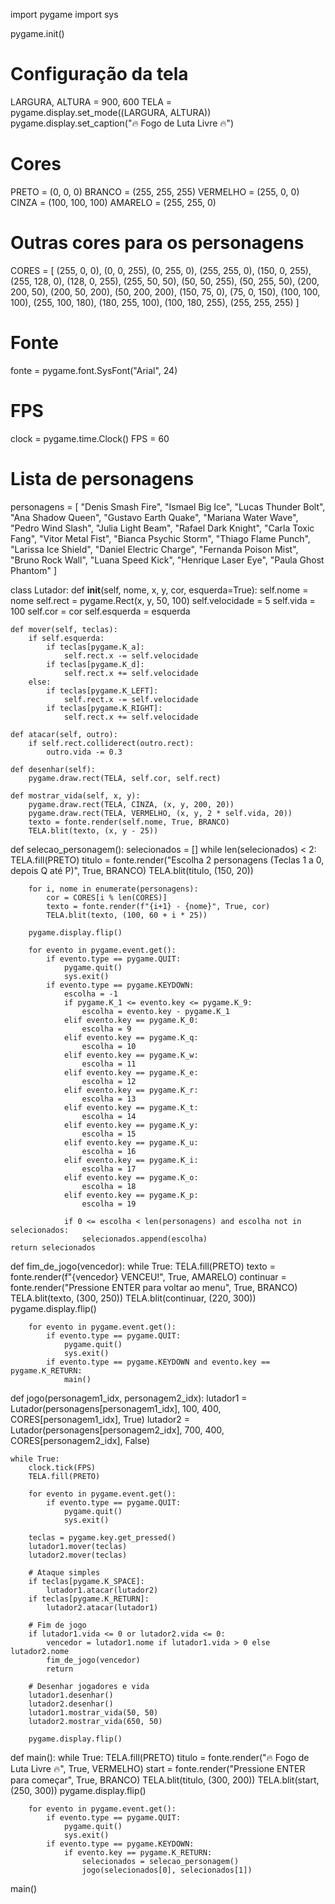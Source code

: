 import pygame
import sys

pygame.init()

# Configuração da tela
LARGURA, ALTURA = 900, 600
TELA = pygame.display.set_mode((LARGURA, ALTURA))
pygame.display.set_caption("🔥 Fogo de Luta Livre 🔥")

# Cores
PRETO = (0, 0, 0)
BRANCO = (255, 255, 255)
VERMELHO = (255, 0, 0)
CINZA = (100, 100, 100)
AMARELO = (255, 255, 0)

# Outras cores para os personagens
CORES = [
    (255, 0, 0), (0, 0, 255), (0, 255, 0), (255, 255, 0), (150, 0, 255),
    (255, 128, 0), (128, 0, 255), (255, 50, 50), (50, 50, 255), (50, 255, 50),
    (200, 200, 50), (200, 50, 200), (50, 200, 200), (150, 75, 0), (75, 0, 150),
    (100, 100, 100), (255, 100, 180), (180, 255, 100), (100, 180, 255), (255, 255, 255)
]

# Fonte
fonte = pygame.font.SysFont("Arial", 24)

# FPS
clock = pygame.time.Clock()
FPS = 60

# Lista de personagens
personagens = [
    "Denis Smash Fire", "Ismael Big Ice", "Lucas Thunder Bolt", "Ana Shadow Queen",
    "Gustavo Earth Quake", "Mariana Water Wave", "Pedro Wind Slash", "Julia Light Beam",
    "Rafael Dark Knight", "Carla Toxic Fang", "Vitor Metal Fist", "Bianca Psychic Storm",
    "Thiago Flame Punch", "Larissa Ice Shield", "Daniel Electric Charge", "Fernanda Poison Mist",
    "Bruno Rock Wall", "Luana Speed Kick", "Henrique Laser Eye", "Paula Ghost Phantom"
]

class Lutador:
    def __init__(self, nome, x, y, cor, esquerda=True):
        self.nome = nome
        self.rect = pygame.Rect(x, y, 50, 100)
        self.velocidade = 5
        self.vida = 100
        self.cor = cor
        self.esquerda = esquerda

    def mover(self, teclas):
        if self.esquerda:
            if teclas[pygame.K_a]:
                self.rect.x -= self.velocidade
            if teclas[pygame.K_d]:
                self.rect.x += self.velocidade
        else:
            if teclas[pygame.K_LEFT]:
                self.rect.x -= self.velocidade
            if teclas[pygame.K_RIGHT]:
                self.rect.x += self.velocidade

    def atacar(self, outro):
        if self.rect.colliderect(outro.rect):
            outro.vida -= 0.3

    def desenhar(self):
        pygame.draw.rect(TELA, self.cor, self.rect)

    def mostrar_vida(self, x, y):
        pygame.draw.rect(TELA, CINZA, (x, y, 200, 20))
        pygame.draw.rect(TELA, VERMELHO, (x, y, 2 * self.vida, 20))
        texto = fonte.render(self.nome, True, BRANCO)
        TELA.blit(texto, (x, y - 25))

def selecao_personagem():
    selecionados = []
    while len(selecionados) < 2:
        TELA.fill(PRETO)
        titulo = fonte.render("Escolha 2 personagens (Teclas 1 a 0, depois Q até P)", True, BRANCO)
        TELA.blit(titulo, (150, 20))

        for i, nome in enumerate(personagens):
            cor = CORES[i % len(CORES)]
            texto = fonte.render(f"{i+1} - {nome}", True, cor)
            TELA.blit(texto, (100, 60 + i * 25))

        pygame.display.flip()

        for evento in pygame.event.get():
            if evento.type == pygame.QUIT:
                pygame.quit()
                sys.exit()
            if evento.type == pygame.KEYDOWN:
                escolha = -1
                if pygame.K_1 <= evento.key <= pygame.K_9:
                    escolha = evento.key - pygame.K_1
                elif evento.key == pygame.K_0:
                    escolha = 9
                elif evento.key == pygame.K_q:
                    escolha = 10
                elif evento.key == pygame.K_w:
                    escolha = 11
                elif evento.key == pygame.K_e:
                    escolha = 12
                elif evento.key == pygame.K_r:
                    escolha = 13
                elif evento.key == pygame.K_t:
                    escolha = 14
                elif evento.key == pygame.K_y:
                    escolha = 15
                elif evento.key == pygame.K_u:
                    escolha = 16
                elif evento.key == pygame.K_i:
                    escolha = 17
                elif evento.key == pygame.K_o:
                    escolha = 18
                elif evento.key == pygame.K_p:
                    escolha = 19

                if 0 <= escolha < len(personagens) and escolha not in selecionados:
                    selecionados.append(escolha)
    return selecionados

def fim_de_jogo(vencedor):
    while True:
        TELA.fill(PRETO)
        texto = fonte.render(f"{vencedor} VENCEU!", True, AMARELO)
        continuar = fonte.render("Pressione ENTER para voltar ao menu", True, BRANCO)
        TELA.blit(texto, (300, 250))
        TELA.blit(continuar, (220, 300))
        pygame.display.flip()

        for evento in pygame.event.get():
            if evento.type == pygame.QUIT:
                pygame.quit()
                sys.exit()
            if evento.type == pygame.KEYDOWN and evento.key == pygame.K_RETURN:
                main()

def jogo(personagem1_idx, personagem2_idx):
    lutador1 = Lutador(personagens[personagem1_idx], 100, 400, CORES[personagem1_idx], True)
    lutador2 = Lutador(personagens[personagem2_idx], 700, 400, CORES[personagem2_idx], False)

    while True:
        clock.tick(FPS)
        TELA.fill(PRETO)

        for evento in pygame.event.get():
            if evento.type == pygame.QUIT:
                pygame.quit()
                sys.exit()

        teclas = pygame.key.get_pressed()
        lutador1.mover(teclas)
        lutador2.mover(teclas)

        # Ataque simples
        if teclas[pygame.K_SPACE]:
            lutador1.atacar(lutador2)
        if teclas[pygame.K_RETURN]:
            lutador2.atacar(lutador1)

        # Fim de jogo
        if lutador1.vida <= 0 or lutador2.vida <= 0:
            vencedor = lutador1.nome if lutador1.vida > 0 else lutador2.nome
            fim_de_jogo(vencedor)
            return

        # Desenhar jogadores e vida
        lutador1.desenhar()
        lutador2.desenhar()
        lutador1.mostrar_vida(50, 50)
        lutador2.mostrar_vida(650, 50)

        pygame.display.flip()

def main():
    while True:
        TELA.fill(PRETO)
        titulo = fonte.render("🔥 Fogo de Luta Livre 🔥", True, VERMELHO)
        start = fonte.render("Pressione ENTER para começar", True, BRANCO)
        TELA.blit(titulo, (300, 200))
        TELA.blit(start, (250, 300))
        pygame.display.flip()

        for evento in pygame.event.get():
            if evento.type == pygame.QUIT:
                pygame.quit()
                sys.exit()
            if evento.type == pygame.KEYDOWN:
                if evento.key == pygame.K_RETURN:
                    selecionados = selecao_personagem()
                    jogo(selecionados[0], selecionados[1])

main()

